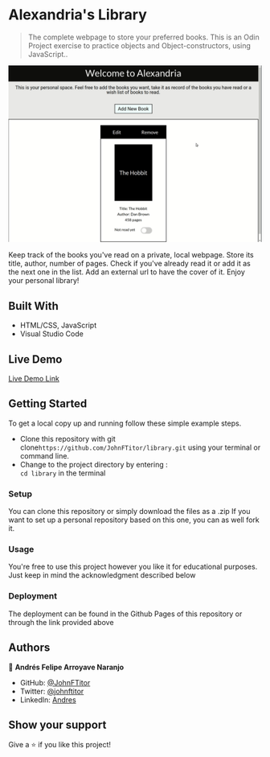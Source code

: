 # Alexandria's Library

> The complete webpage to store your preferred books. This is an Odin Project exercise to practice objects and Object-constructors, using JavaScript..

![Preview](./alexandria.gif)

Keep track of the books you've read on a private, local webpage. Store its title, author, number of pages. Check if you've already read it or add it as the next one in the list. Add an external url to have the cover of it. Enjoy your personal library!

## Built With

- HTML/CSS, JavaScript
- Visual Studio Code

## Live Demo

[Live Demo Link](https://johnftitor.github.io/library/)


## Getting Started

To get a local copy up and running follow these simple example steps.

- Clone this repository with git clone```https://github.com/JohnFTitor/library.git``` using your terminal or command line.
- Change to the project directory by entering : <br>
```cd library``` in the terminal

### Setup

You can clone this repository or simply download the files as a .zip
If you want to set up a personal repository based on this one, you can as well fork it.

### Usage

You're free to use this project however you like it for educational purposes. Just keep in mind the acknowledgment described below

### Deployment

The deployment can be found in the Github Pages of this repository or through the link provided above

## Authors

👤 **Andrés Felipe Arroyave Naranjo**

- GitHub: [@JohnFTitor](https://github.com/JohnFTitor)
- Twitter: [@johnftitor](https://twitter.com/johnftitor)
- LinkedIn: [Andres](https://www.linkedin.com/in/andresfelipe117/?locale=en_US)

## Show your support

Give a ⭐️ if you like this project!
